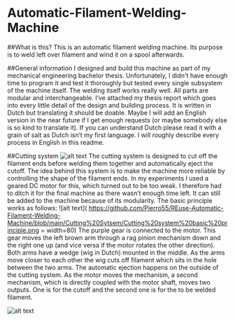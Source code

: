 # Automatic-Filament-Welding-Machine

##What is this?
This is an automatic filament welding machine. Its purpose is to weld left over filament and wind it on a spool afterwards. 

##General information
I designed and build this machine as part of my mechanical engineering bachelor thesis. Unfortunately, I didn't have enough time to program it and test it thoroughly but tested every single subsystem of the machine itself. The welding itself works really well. 
All parts are modular and interchangeable. I’ve attached my thesis report which goes into every little detail of the design and building process. It is written in Dutch but translating it should be doable. Maybe I will add an English version in the near future if I get enough requests (or maybe somebody else is so kind to translate it). If you can understand Dutch please read it with a grain of salt as Dutch isn’t my first language. I will roughly describe every process in English in this readme.

##Cutting system
![alt text]( https://github.com/Pierro55/REuse-Automatic-Filament-Welding-Machine/blob/main/Cutting%20Sytsem/Bill%20of%20materials.PNG)
The cutting system is designed to cut off the filament ends before welding them together and automatically eject the cutoff. The idea behind this system is to make the machine more reliable by controlling the shape of the filament ends. In my experiments I used a geared DC motor for this, which turned out to be too weak. I therefore had to ditch it for the final machine as there wasn’t enough time left. It can still be added to the machine because of its modularity.
The basic principle works as follows:
![alt text]( https://github.com/Pierro55/REuse-Automatic-Filament-Welding-Machine/blob/main/Cutting%20Sytsem/Cutting%20system%20basic%20principle.png = width=80)
The purple gear is connected to the motor. This gear moves the left brown arm through a rag pinion mechanism down and the right one up (and vice versa if the motor rotates the other direction). Both arms have a wedge (wig in Dutch) mounted in the middle. As the arms move closer to each other the wig cuts off filament which sits in the hole between the two arms.
The automatic ejection happens on the outside of the cutting system. As the motor moves the mechanism, a second mechanism, which is directly coupled with the motor shaft, moves two outputs. One is for the cutoff and the second one is for the to be welded filament. 

![alt text](https://github.com/Pierro55/REuse-Automatic-Filament-Welding-Machine/blob/main/Cutting%20Sytsem/Cutting%20automation%20principle.png)


